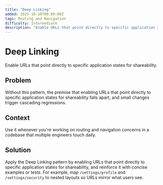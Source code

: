 ```yaml
---
title: "Deep Linking"
added: 2025-10-10T00:00:00Z
tags: Routing and Navigation
difficulty: Intermediate
description: "Enable URLs that point directly to specific application states for shareability."
---
```

# Deep Linking

Enable URLs that point directly to specific application states for shareability.

## Problem

Without this pattern, the premise that enabling URLs that point directly to specific application states for shareability falls apart, and small changes trigger cascading regressions.

## Context

Use it whenever you're working on routing and navigation concerns in a codebase that multiple engineers touch daily.

## Solution

Apply the Deep Linking pattern by enabling URLs that point directly to specific application states for shareability, and reinforce it with concise examples or tests. For example, map `/settings/profile` and `/settings/security` to nested layouts so URLs mirror what users see.
